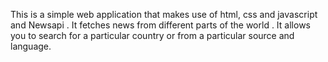 This is a simple web application that makes use of html, css and javascript and Newsapi . It fetches news from different parts of the world . It allows you to search for a particular country or from a particular source and language. 
